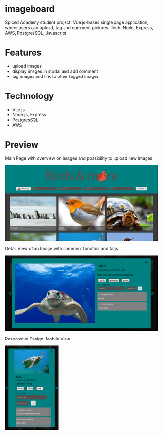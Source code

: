 # imageboard
Spiced Academy student project: Vue.js-based single page application, where users can upload, tag and comment pictures. Tech: Node, Express, AWS, PostgresSQL, Javascript

# Features

- upload images
- display images in modal and add comment
- tag images and link to other tagged images  

# Technology
- Vue.js
- Node.js, Express
- PostgresSQL
- AWS
  
# Preview
Main Page with overview on images and possibility to upload new images

<img src="/public/img/imageboard_overview.jpg" />

Detail View of an Image with comment function and tags 

<img src="/public/img/imageboard_modal.png" />

Responsive Design: Mobile View

<img src="/public/img/imageboard_mobile.png" width="35%"/>



